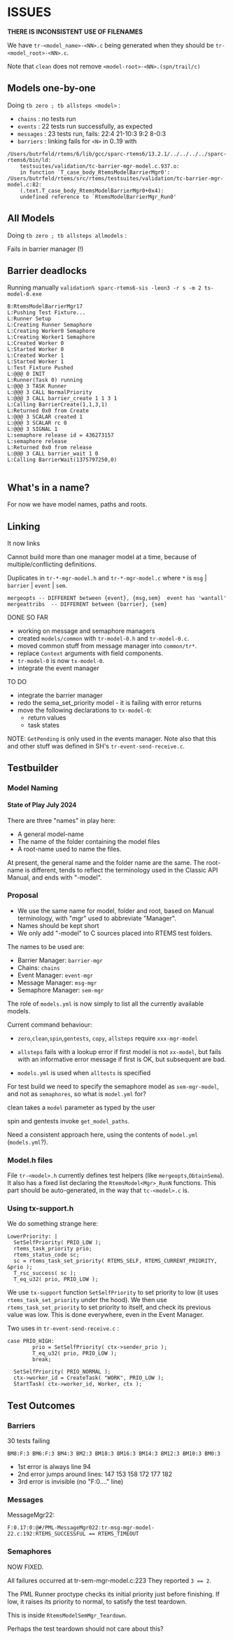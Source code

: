 # ISSUES


**THERE IS INCONSISTENT USE OF FILENAMES**

We have `tr-<model_name>-<NN>.c` 
being generated when they should be `tr-<model_root>-<NN>.c`.

Note that `clean` does not remove `<model-root>-<NN>.(spn/trail/c)`


## Models one-by-one

Doing `tb zero ; tb allsteps <model>` :

 * `chains` : no tests run
 * `events` : 22 tests run successfully, as expected
 * `messages` : 23 tests run, fails: 22:4 21-10:3 9:2 8-0:3 
 * `barriers` : linking fails for `<N>` in 0..19 with  

```
/Users/butrfeld/rtems/6/lib/gcc/sparc-rtems6/13.2.1/../../../../sparc-rtems6/bin/ld: 
    testsuites/validation/tc-barrier-mgr-model.c.937.o: 
    in function `T_case_body_RtemsModelBarrierMgr0':
/Users/butrfeld/rtems/src/rtems/testsuites/validation/tc-barrier-mgr-model.c:82:
    (.text.T_case_body_RtemsModelBarrierMgr0+0x4): 
    undefined reference to `RtemsModelBarrierMgr_Run0'
```

## All Models
 
Doing `tb zero ; tb allsteps allmodels` :

Fails in barrier manager (!)


## Barrier deadlocks

Running manually
`validation% sparc-rtems6-sis -leon3 -r s -m 2 ts-model-0.exe`
```
B:RtemsModelBarrierMgr17
L:Pushing Test Fixture...
L:Runner Setup
L:Creating Runner Semaphore
L:Creating Worker0 Semaphore
L:Creating Worker1 Semaphore
L:Created Worker 0
L:Started Worker 0
L:Created Worker 1
L:Started Worker 1
L:Test Fixture Pushed
L:@@@ 0 INIT
L:Runner(Task 0) running
L:@@@ 3 TASK Runner
L:@@@ 3 CALL NormalPriority
L:@@@ 3 CALL barrier_create 1 1 3 1
L:Calling BarrierCreate(1,1,3,1)
L:Returned 0x0 from Create
L:@@@ 3 SCALAR created 1
L:@@@ 3 SCALAR rc 0
L:@@@ 3 SIGNAL 1
L:semaphore release id = 436273157
L:semaphore release
L:Returned 0x0 from release
L:@@@ 3 CALL barrier_wait 1 0
L:Calling BarrierWait(1375797250,0)


```

## What's in a name?

For now we have model names, paths and roots.

## Linking


It now links

Cannot build more than one manager model at a time, because of multiple/conflicting definitions.

Duplicates in `tr-*-mgr-model.h` and `tr-*-mgr-model.c` 
where `*` is `msg` | `barrier` | `event` | `sem`.

```
mergeopts -- DIFFERENT between {event}, {msg,sem}  event has 'wantall'
mergeattribs  -- DIFFERENT between {barrier}, {sem}
```

DONE SO FAR

* working on message and semaphore managers
* created `models/common` with `tr-model-0.h` and `tr-model-0.c`.
* moved common stuff from message manager into `common/tr*`.
* replace `Context` arguments with field components.
* `tr-model-0` is now `tx-model-0`.
* integrate the event manager

TO DO

* integrate the barrier manager
* redo the sema_set_priority model - it is failing with error returns
* move the following declarations to `tx-model-0`:
  -  return values
  -  task states

NOTE: `GetPending` is only used in the events manager.
Note also that this and other stuff was defined 
in SH's `tr-event-send-receive.c`.

## Testbuilder

### Model Naming

#### State of Play July 2024

There are three "names" in play here:

 * A general model-name  
 * The name of the folder containing the model files
 * A root-name used to name the files.

 At present, the general name and the folder name are the same.
 The root-name is different, 
 tends to reflect the terminology used in the Classic API Manual,
 and ends with "-model".

 

### Proposal

 * We use the same name for model, folder and root,
   based on Manual terminology, with "mgr" used to abbreviate "Manager". 
 * Names should be kept short
 * We only add "-model" to C sources placed into RTEMS test folders.
 
The names to be used are:

 * Barrier Manager: `barrier-mgr`
 * Chains: `chains`
 * Event Manager: `event-mgr`
 * Message Manager: `msg-mgr`
 * Semaphore Manager: `sem-mgr`

The role of `models.yml` is now simply to list all the currently available models.



Current command behaviour:
 
 * `zero`,`clean`,`spin`,`gentests`, `copy`, `allsteps` require `xxx-mgr-model`

 * `allsteps` fails with a lookup error if first model is not `xx-model`,
    but fails with an informative error message if first is OK, 
    but subsequent are bad.

 * `models.yml` is used when `alltests` is specified
 

For test build we need to specify the semaphore model as `sem-mgr-model`,
and not as `semaphores`, so what is `model.yml` for?

clean takes a `model` parameter as typed by the user

spin and gentests invoke `get_model_paths`.

Need a consistent approach here, using the contents of `model.yml` (`models.yml`?).

### Model.h files

File `tr-<model>.h` currently defines test helpers 
(like `mergeopts`,`ObtainSema`).
It also has a fixed list declaring the `RtemsModel<Mgr>_RunN` functions.
This part should be auto-generated, in the way that `tc-<model>.c` is.


### Using tx-support.h

We do something strange here:

```
LowerPriority: |
  SetSelfPriority( PRIO_LOW );
  rtems_task_priority prio;
  rtems_status_code sc;
  sc = rtems_task_set_priority( RTEMS_SELF, RTEMS_CURRENT_PRIORITY, &prio );
  T_rsc_success( sc );
  T_eq_u32( prio, PRIO_LOW );
```

We use `tx-support` function `SetSelfPriority` to set priority to low
(it uses `rtems_task_set_priority` under the hood).
We then use `rtems_task_set_priority` to set priority to itself,
and check its previous value was low.
This is done everywhere, even in the Event Manager.

Two uses in `tr-event-send-receive.c` :

```
case PRIO_HIGH:
        prio = SetSelfPriority( ctx->sender_prio );
        T_eq_u32( prio, PRIO_LOW );
        break;

  SetSelfPriority( PRIO_NORMAL );
  ctx->worker_id = CreateTask( "WORK", PRIO_LOW );
  StartTask( ctx->worker_id, Worker, ctx );        
```


## Test Outcomes

###  Barriers

30 tests failing 

```
BM8:F:3 BM6:F:3 BM4:3 BM2:3 BM18:3 BM16:3 BM14:3 BM12:3 BM10:3 BM0:3
```

* 1st error is always line 94
* 2nd error jumps around lines: 147 153 158 172 177 182
* 3rd  error is invisible (no "F:0...." line)

### Messages

MessageMgr22:
```
F:0.17:0:@#/PML-MessageMgr022:tr-msg-mgr-model-22.c:192:RTEMS_SUCCESSFUL == RTEMS_TIMEOUT
```


### Semaphores

NOW FIXED.

All failures occurred at tr-sem-mgr-model.c:223 
They reported `3 == 2`.


The PML Runner proctype checks its initial priority just before finishing.
If low, it raises its priority to normal, to satisfy the test teardown.

This is inside `RtemsModelSemMgr_Teardown`.

Perhaps the test teardown should not care about this?

